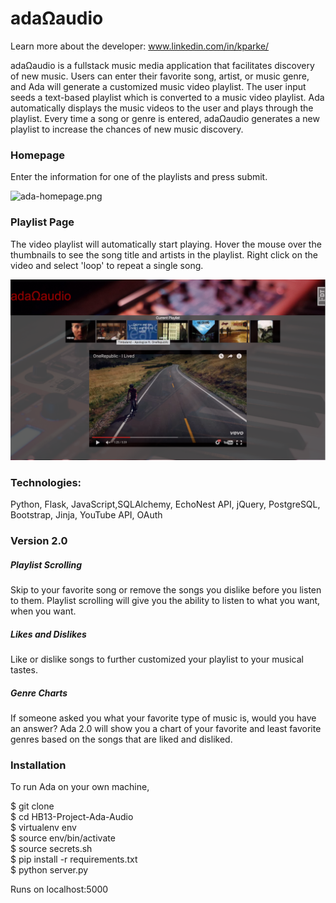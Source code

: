 # adaΩaudio

Learn more about the developer: www.linkedin.com/in/kparke/

adaΩaudio is a fullstack music media application that facilitates discovery of new music. Users can enter their favorite song, artist, or music genre, and Ada will generate a customized music video playlist. The user input seeds a text-based playlist which is converted to a music video playlist. Ada automatically displays the music videos to the user and plays through the playlist. Every time a song or genre is entered, adaΩaudio generates a new playlist to increase the chances of new music discovery.

### Homepage
Enter the information for one of the playlists and press submit.

![ada-homepage.png](static/img/ada-homepage.png)

### Playlist Page
The video playlist will automatically start playing. Hover the mouse over the thumbnails to see the song title and artists in the playlist. Right click on the video and select 'loop' to repeat a single song.

![ada-song-playlist.png](static/img/ada-song-playlist.png)

### Technologies:
Python, Flask, JavaScript,SQLAlchemy, EchoNest API, jQuery, PostgreSQL, Bootstrap, Jinja, YouTube API, OAuth

### Version 2.0
##### Playlist Scrolling
Skip to your favorite song or remove the songs you dislike before you listen to them. Playlist scrolling will give you the ability to listen to what you want, when you want.
##### Likes and Dislikes
Like or dislike songs to further customized your playlist to your musical tastes.
##### Genre Charts
If someone asked you what your favorite type of music is, would you have an answer? Ada 2.0 will show you a chart of your favorite and least favorite genres based on the songs that are liked and disliked.

### Installation
To run Ada on your own machine, 

$ git clone <insert https-url of project> <br />
$ cd HB13-Project-Ada-Audio <br />
$ virtualenv env <br />
$ source env/bin/activate <br />
$ source secrets.sh <br />
$ pip install -r requirements.txt <br />
$ python server.py <br />

Runs on localhost:5000